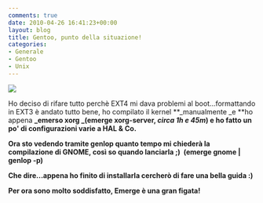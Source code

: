 ```yaml
---
comments: true
date: 2010-04-26 16:41:23+00:00
layout: blog
title: Gentoo, punto della situazione!
categories:
- Generale
- Gentoo
- Unix
---
```


![](http://imgur.com/75cRF.png)


Ho deciso di rifare tutto perchè EXT4 mi dava problemi al boot...formattando in EXT3 è andato tutto bene, ho compilato il kernel **_manualmente _e **ho appena **_emerso xorg _(emerge xorg-server, _circa 1h e 45m_) e ho fatto un po' di configurazioni varie a HAL & Co.**

**Ora sto vedendo tramite genlop quanto tempo mi chiederà la compilazione di GNOME, così so quando lanciarla ;)  (emerge gnome | genlop -p)**

**Che dire...appena ho finito di installarla cercherò di fare una bella guida :)**

**Per ora sono molto soddisfatto, Emerge è una gran figata!**
